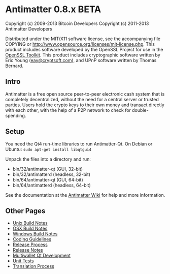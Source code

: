 Antimatter 0.8.x BETA
====================

Copyright (c) 2009-2013 Bitcoin Developers
Copyright (c) 2011-2013 Antimatter Developers

Distributed under the MIT/X11 software license, see the accompanying
file COPYING or http://www.opensource.org/licenses/mit-license.php.
This product includes software developed by the OpenSSL Project for use in the [OpenSSL Toolkit](http://www.openssl.org/). This product includes
cryptographic software written by Eric Young ([eay@cryptsoft.com](mailto:eay@cryptsoft.com)), and UPnP software written by Thomas Bernard.


Intro
---------------------
Antimatter is a free open source peer-to-peer electronic cash system that is
completely decentralized, without the need for a central server or trusted
parties.  Users hold the crypto keys to their own money and transact directly
with each other, with the help of a P2P network to check for double-spending.


Setup
---------------------
You need the Qt4 run-time libraries to run Antimatter-Qt. On Debian or Ubuntu:
	`sudo apt-get install libqtgui4`

Unpack the files into a directory and run:

- bin/32/antimatter-qt (GUI, 32-bit)
- bin/32/antimatterd (headless, 32-bit)
- bin/64/antimatter-qt (GUI, 64-bit)
- bin/64/antimatterd (headless, 64-bit)

See the documentation at the [Antimatter Wiki](http://antimatter.info)
for help and more information.


Other Pages
---------------------
- [Unix Build Notes](build-unix.md)
- [OSX Build Notes](build-osx.md)
- [Windows Build Notes](build-msw.md)
- [Coding Guidelines](coding.md)
- [Release Process](release-process.md)
- [Release Notes](release-notes.md)
- [Multiwallet Qt Development](multiwallet-qt.md)
- [Unit Tests](unit-tests.md)
- [Translation Process](translation_process.md)
